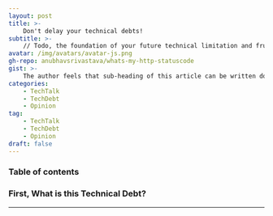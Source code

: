 ```yaml
---
layout: post
title: >-
    Don't delay your technical debts!
subtitle: >-
    // Todo, the foundation of your future technical limitation and frustration that you planned today.
avatar: /img/avatars/avatar-js.png
gh-repo: anubhavsrivastava/whats-my-http-statuscode
gist: >-
    The author feels that sub-heading of this article can be written down some other time due to shortage of time!
categories:
    - TechTalk
    - TechDebt
    - Opinion
tag:
    - TechTalk
    - TechDebt
    - Opinion
draft: false
---
```


### Table of contents

<!-- toc -->

<!-- tocstop -->

### First, What is this Technical Debt?

---
